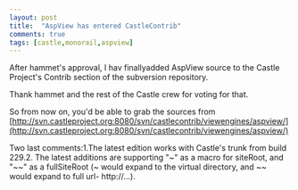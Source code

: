 ```yaml
---
layout: post
title:  "AspView has entered CastleContrib"
comments: true
tags: [castle,monorail,aspview]
---
```



After hammet's approval, I hav finallyadded AspView source to the Castle Project's Contrib section of the subversion repository.

Thank hammet and the rest of the Castle crew for voting for that.

So from now on, you'd be able to grab the sources from [http://svn.castleproject.org:8080/svn/castlecontrib/viewengines/aspview/](http://svn.castleproject.org:8080/svn/castlecontrib/viewengines/aspview/)

Two last comments:1.The latest edition works with Castle's trunk from build 229.2. The latest additions are supporting "~" as a macro for siteRoot, and "~~" as a fullSiteRoot (~ would expand to the virtual directory, and ~~ would expand to full url- http://...).

